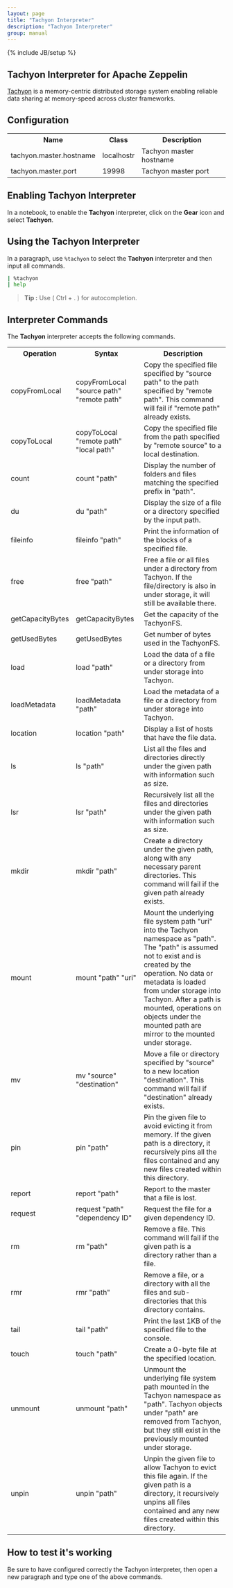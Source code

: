 ```yaml
---
layout: page
title: "Tachyon Interpreter"
description: "Tachyon Interpreter"
group: manual
---
```

{% include JB/setup %}

## Tachyon Interpreter for Apache Zeppelin
[Tachyon](http://tachyon-project.org/) is a memory-centric distributed storage system enabling reliable data sharing at memory-speed across cluster frameworks.

## Configuration
<table class="table-configuration">
  <tr>
    <th>Name</th>
    <th>Class</th>
    <th>Description</th>
  </tr>
  <tr>
    <td>tachyon.master.hostname</td>
    <td>localhostr</td>
    <td>Tachyon master hostname</td>
  </tr>
  <tr>
    <td>tachyon.master.port</td>
    <td>19998</td>
    <td>Tachyon master port</td>
  </tr>
</table>

## Enabling Tachyon Interpreter
In a notebook, to enable the **Tachyon** interpreter, click on the **Gear** icon and select **Tachyon**.

## Using the Tachyon Interpreter
In a paragraph, use `%tachyon` to select the **Tachyon** interpreter and then input all commands.

```bash
| %tachyon
| help
```

> **Tip :** Use ( Ctrl + . ) for autocompletion.

## Interpreter Commands
The **Tachyon** interpreter accepts the following commands.

<center>
  <table class="table-configuration">
    <tr>
      <th>Operation</th>
      <th>Syntax</th>
      <th>Description</th>
    </tr>
    <tr>
      <td>copyFromLocal</td>
      <td>copyFromLocal "source path" "remote path"</td>
      <td>Copy the specified file specified by "source path" to the path specified by "remote path".
      This command will fail if "remote path" already exists.</td>
    </tr>
    <tr>
      <td>copyToLocal</td>
      <td>copyToLocal "remote path" "local path"</td>
      <td>Copy the specified file from the path specified by "remote source" to a local
      destination.</td>
    </tr>
    <tr>
      <td>count</td>
      <td>count "path"</td>
      <td>Display the number of folders and files matching the specified prefix in "path".</td>
    </tr>
    <tr>
      <td>du</td>
      <td>du "path"</td>
      <td>Display the size of a file or a directory specified by the input path.</td>
    </tr>
    <tr>
      <td>fileinfo</td>
      <td>fileinfo "path"</td>
      <td>Print the information of the blocks of a specified file.</td>
    </tr>
    <tr>
      <td>free</td>
      <td>free "path"</td>
      <td>Free a file or all files under a directory from Tachyon. If the file/directory is also
      in under storage, it will still be available there.</td>
    </tr>
    <tr>
      <td>getCapacityBytes</td>
      <td>getCapacityBytes</td>
      <td>Get the capacity of the TachyonFS.</td>
    </tr>
    <tr>
      <td>getUsedBytes</td>
      <td>getUsedBytes</td>
      <td>Get number of bytes used in the TachyonFS.</td>
    </tr>
    <tr>
      <td>load</td>
      <td>load "path"</td>
      <td>Load the data of a file or a directory from under storage into Tachyon.</td>
    </tr>
    <tr>
      <td>loadMetadata</td>
      <td>loadMetadata "path"</td>
      <td>Load the metadata of a file or a directory from under storage into Tachyon.</td>
    </tr>
    <tr>
      <td>location</td>
      <td>location "path"</td>
      <td>Display a list of hosts that have the file data.</td>
    </tr>
    <tr>
      <td>ls</td>
      <td>ls "path"</td>
      <td>List all the files and directories directly under the given path with information such as
      size.</td>
    </tr>
    <tr>
      <td>lsr</td>
      <td>lsr "path"</td>
      <td>Recursively list all the files and directories under the given path with information such
      as size.</td>
    </tr>
    <tr>
      <td>mkdir</td>
      <td>mkdir "path"</td>
      <td>Create a directory under the given path, along with any necessary parent directories. This
      command will fail if the given path already exists.</td>
    </tr>
    <tr>
      <td>mount</td>
      <td>mount "path" "uri"</td>
      <td>Mount the underlying file system path "uri" into the Tachyon namespace as "path". The "path"
      is assumed not to exist and is created by the operation. No data or metadata is loaded from under
      storage into Tachyon. After a path is mounted, operations on objects under the mounted path are
      mirror to the mounted under storage.</td>
    </tr>
    <tr>
      <td>mv</td>
      <td>mv "source" "destination"</td>
      <td>Move a file or directory specified by "source" to a new location "destination". This command
      will fail if "destination" already exists.</td>
    </tr>
    <tr>
      <td>pin</td>
      <td>pin "path"</td>
      <td>Pin the given file to avoid evicting it from memory. If the given path is a directory, it
      recursively pins all the files contained and any new files created within this directory.</td>
    </tr>
    <tr>
      <td>report</td>
      <td>report "path"</td>
      <td>Report to the master that a file is lost.</td>
    </tr>
    <tr>
      <td>request</td>
      <td>request "path" "dependency ID"</td>
      <td>Request the file for a given dependency ID.</td>
    </tr>
    <tr>
      <td>rm</td>
      <td>rm "path"</td>
      <td>Remove a file. This command will fail if the given path is a directory rather than a
      file.</td>
    </tr>
    <tr>
      <td>rmr</td>
      <td>rmr "path"</td>
      <td>Remove a file, or a directory with all the files and sub-directories that this directory
      contains.</td>
    </tr>
    <tr>
      <td>tail</td>
      <td>tail "path"</td>
      <td>Print the last 1KB of the specified file to the console.</td>
    </tr>
    <tr>
      <td>touch</td>
      <td>touch "path"</td>
      <td>Create a 0-byte file at the specified location.</td>
    </tr>
    <tr>
      <td>unmount</td>
      <td>unmount "path"</td>
      <td>Unmount the underlying file system path mounted in the Tachyon namespace as "path". Tachyon
      objects under "path" are removed from Tachyon, but they still exist in the previously mounted
      under storage.</td>
    </tr>
    <tr>
      <td>unpin</td>
      <td>unpin "path"</td>
      <td>Unpin the given file to allow Tachyon to evict this file again. If the given path is a
      directory, it recursively unpins all files contained and any new files created within this
      directory.</td>
    </tr>
  </table>
</center>

## How to test it's working
Be sure to have configured correctly the Tachyon interpreter, then open a new paragraph and type one of the above commands.